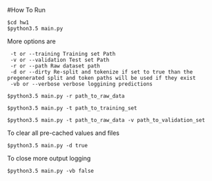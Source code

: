 #How To Run

```
$cd hw1
$python3.5 main.py
```

More options are
```
 -t or --training Training set Path
 -v or --validation Test set Path
 -r or --path Raw dataset path
 -d or --dirty Re-split and tokenize if set to true than the pregenerated split and token paths will be used if they exist
 -vb or --verbose verbose loggining predictions
```

```
$python3.5 main.py -r path_to_raw_data
```
```
$python3.5 main.py -t path_to_training_set
```
```
$python3.5 main.py -t path_to_raw_data -v path_to_validation_set
```

To clear all pre-cached values and files
```
$python3.5 main.py -d true
```
To close more output logging
```
$python3.5 main.py -vb false
```
